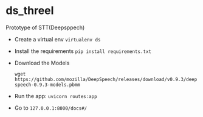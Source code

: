 # ds_threeI
Prototype of STT(Deepsppech)

- Create a virtual env  `virtualenv ds`

- Install the requirements `pip install requirements.txt`

- Download the Models 

    `wget https://github.com/mozilla/DeepSpeech/releases/download/v0.9.3/deepspeech-0.9.3-models.pbmm`

- Run the app: `uvicorn routes:app`

- Go to `127.0.0.1:8000/docs#/`


